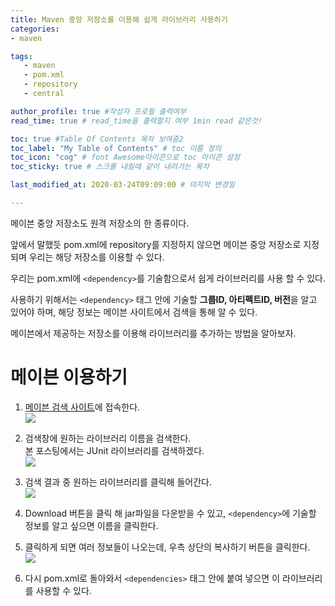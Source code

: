 ```yaml
---
title: Maven 중앙 저장소를 이용해 쉽게 라이브러리 사용하기
categories:  
- maven

tags:
   - maven
   - pom.xml
   - repository
   - central

author_profile: true #작성자 프로필 출력여부
read_time: true # read_time을 출력할지 여부 1min read 같은것!

toc: true #Table Of Contents 목차 보여줌2
toc_label: "My Table of Contents" # toc 이름 정의
toc_icon: "cog" # font Awesome아이콘으로 toc 아이콘 설정 
toc_sticky: true # 스크롤 내릴때 같이 내려가는 목차

last_modified_at: 2020-03-24T09:09:00 # 마지막 변경일

---
```


메이븐 중앙 저장소도 원격 저장소의 한 종류이다.  

앞에서 말했듯 pom.xml에 repository를 지정하지 않으면 메이븐 중앙 저장소로 지정되며 우리는 해당 저장소를 이용할 수 있다.  

우리는 pom.xml에 `<dependency>`를 기술함으로서 쉽게 라이브러리를 사용 할 수 있다.  

사용하기 위해서는 `<dependency>` 태그 안에 기술할 **그룹ID, 아티펙트ID, 버전**을 알고 있어야 하며, 해당 정보는 메이븐 사이트에서 검색을 통해 알 수 있다.

메이븐에서 제공하는 저장소를 이용해 라이브러리를 추가하는 방법을 알아보자.  

# 메이븐 이용하기

1. [메이븐 검색 사이트](https://search.maven.org/)에 접속한다.  
![](https://user-images.githubusercontent.com/49507736/77373738-553bb400-6dac-11ea-8434-f601c3080dda.png)  

2. 검색창에 원하는 라이브러리 이름을 검색한다.  
본 포스팅에서는 JUnit 라이브러리를 검색하겠다.  
![](https://user-images.githubusercontent.com/49507736/77373741-57057780-6dac-11ea-869b-91f8cc71fc5a.png)  

3. 검색 결과 중 원하는 라이브러리를 클릭해 들어간다.  
![](https://user-images.githubusercontent.com/49507736/77373743-57057780-6dac-11ea-9e22-5e22a055beba.png)  

4. Download 버튼을 클릭 해 jar파일을 다운받을 수 있고, `<dependency>`에 기술할 정보를 알고 싶으면 이름을 클릭한다.  

5. 클릭하게 되면 여러 정보들이 나오는데, 우측 상단의 복사하기 버튼을 클릭한다.  
![](https://user-images.githubusercontent.com/49507736/77373745-579e0e00-6dac-11ea-8ea9-fc2dd747617f.png)  

6. 다시 pom.xml로 돌아와서 `<dependencies>` 태그 안에 붙여 넣으면 이 라이브러리를 사용할 수 있다.  
<!--stackedit_data:
eyJoaXN0b3J5IjpbODQ0ODc3MTk3LDE0MDc2MTE1ODddfQ==
-->